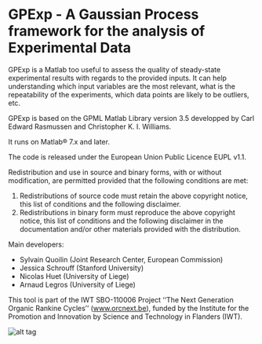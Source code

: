 GPExp - A **G**aussian **P**rocess framework for the analysis of **Exp**erimental Data
===================

GPExp is a Matlab too useful to assess the quality of steady-state experimental results with regards to the provided inputs. It can help understanding which input variables are the most relevant, what is the repeatability of the experiments, which data points are likely to be outliers, etc. 

GPExp is based on the GPML Matlab Library version 3.5 developped by Carl Edward Rasmussen and Christopher K. I. Williams. 

It runs on Matlab® 7.x and later. 

The code is released under the European Union Public Licence EUPL v1.1.

Redistribution and use in source and binary forms, with or without modification, are permitted provided that the following conditions are met:
1. Redistributions of source code must retain the above copyright notice,    this list of conditions and the following disclaimer.
2. Redistributions in binary form must reproduce the above copyright notice, this list of conditions and the following disclaimer in the    documentation and/or other materials provided with the distribution.

Main developers:
* Sylvain Quoilin (Joint Research Center, European Commission)
* Jessica Schrouff (Stanford University)
* Nicolas Huet (University of Liege)
* Arnaud Legros (University of Liege)

This tool is part of the IWT SBO-110006 Project ‘‘The Next Generation Organic Rankine Cycles’’ (www.orcnext.be), funded by the Institute for the Promotion and Innovation by Science and Technology in Flanders (IWT).


![alt tag](http://www.labothap.ulg.ac.be/staff/squoilin/files/ORCNext_logo.jpg)
